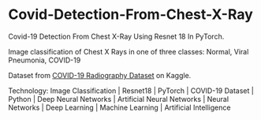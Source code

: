 # Covid-Detection-From-Chest-X-Ray

Covid-19 Detection From Chest X-Ray Using Resnet 18 In PyTorch.

Image classification of Chest X Rays in one of three classes: Normal, Viral Pneumonia, COVID-19

Dataset from [COVID-19 Radiography Dataset](https://www.kaggle.com/tawsifurrahman/covid19-radiography-database) on Kaggle.

Technology: Image Classification | Resnet18 | PyTorch | COVID-19 Dataset | Python | Deep Neural Networks | Artificial Neural Networks | Neural Networks | Deep Learning | Machine Learning | Artificial Intelligence
